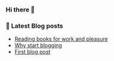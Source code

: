 ### Hi there 👋

### 📝 Latest Blog posts

<!-- BLOG-POST-LIST:START -->
- [Reading books for work and pleasure](https://hansspaans.nl/blog/2023/reading-books-for-work-and-pleasure.html)
- [Why start blogging](https://hansspaans.nl/blog/2023/why-start-blogging.html)
- [First blog post](https://hansspaans.nl/blog/2023/first-post.html)
<!-- BLOG-POST-LIST:END -->

<!--
**hspaans/hspaans** is a ✨ _special_ ✨ repository because its `README.md` (this file) appears on your GitHub profile.

Here are some ideas to get you started:

- 🔭 I’m currently working on ...
- 🌱 I’m currently learning ...
- 👯 I’m looking to collaborate on ...
- 🤔 I’m looking for help with ...
- 💬 Ask me about ...
- 📫 How to reach me: ...
- 😄 Pronouns: ...
- ⚡ Fun fact: ...
-->
<!--
#### GitHub Codespaces and VSCode Development Container Templates

- Template for [Ansible Playbooks](https://github.com/hspaans/ansible-playbook-template) & [Roles](https://github.com/hspaans/ansible-role-template)
- Template for [LaTeX documents](https://github.com/hspaans/latex-template)
- Template for [Python](https://github.com/hspaans/python-template) based projects
- Template for [Typescript & Node](https://github.com/hspaans/typescript-node-template) based projects
-->
